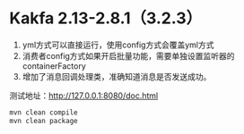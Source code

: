 # Kakfa 2.13-2.8.1（3.2.3）

1. yml方式可以直接运行，使用config方式会覆盖yml方式
2. 消费者config方式如果开启批量功能，需要单独设置监听器的containerFactory
3. 增加了消息回调处理类，准确知道消息是否发送成功。

测试地址：http://127.0.0.1:8080/doc.html


```bash
mvn clean compile
mvn clean package
```